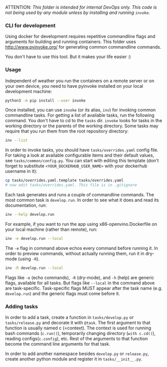 ATTENTION: *This folder is intended for internal DevOps only. This code is not being used by any module unless by installing and running `invoke`.* 

### CLI for development
Using docker for development requires repetitive commandline flags and arguments for building and running containers. 
This folder uses http://www.pyinvoke.org/ for generating common commandline commands. 

You don't have to use this tool. But it makes your life easier :)

### Usage
Independent of weather you run the containers on a remote server or on your own device, you need to have 
pyinvoke installed on your local development machine:

```bash
python3 -m pip install --user invoke
```

Once installed, you can use `invoke` (or its alias, `inv`) for invoking common commandline tasks. For getting a list of available tasks,
run the following command. You don't have to cd to the `tasks` dir. `invoke` looks for tasks in the working directory
or the parents of the working directory. Some tasks may require that you run them from the root repository directory:

```bash
inv --list
```

In order to invoke tasks, you should have `tasks/overrides.yaml` config file. For taking a look at available
configurable items and their default values, see `tasks/common/config.py`. You can start with editing this
template (don't forget to substitute `<YOUR_DOCKERHUB_USER_NAME>` with your dockerhub username in it):
```bash
cp tasks/overrides.yaml.template tasks/overrides.yaml
# now edit tasks/overrides.yaml. This file is in .gitignore 
```

Each task generates and runs a couple of commandline commands. The most common task is `develop.run`. In order to see what it does and read its documentation, run:

```bash
inv --help develop.run  
```

For example, if you want to run the app using x86-openvino.Dockerfile on your local machine (rather than remote), run:

```bash
inv -e develop.run --local
```

The `-e` flag in command above echos every command before running it. In order to preview commands, without actually 
running them, run it in dry-mode (using `-R`).

```bash
inv -R develop.run --local
```

Flags like `-e` (echo commands), `-R` (dry-mode), and `-h` (help) are generic flags, available for all tasks. 
But flags like `--local` in the command
above are task-specific. Task-specific flags MUST appear after the task name (e.g. `develop.run`) and the
generic flags must come before it. 


### Adding tasks
In order to add a task, create a function in `tasks/develop.py` or `tasks/release.py` and decorate it with
`@task`. The first argument to that function is usually named c (=context). The context is used for 
running bash commands (`c.run()`), temporarily changing directory (`with c.cd()`), reading configs(`c.config`), etc.
Rest of the arguments to that function become the command line arguments for that task.

In order to add another namespace besides `develop.py` or `release.py`, create another python module and register
it in `tasks/__init__.py`.  
